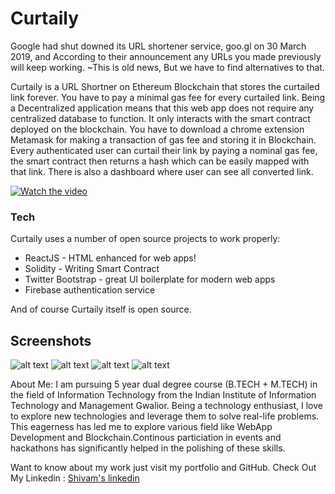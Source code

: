 # Curtaily

Google had shut downed its URL shortener service, goo.gl on 30 March 2019, and According to their announcement any URLs you made previously will keep working. 
~This is old news, But we have to find alternatives to that.


Curtaily is a URL Shortner on Ethereum Blockchain that stores the curtailed link forever. You have to pay a minimal gas fee for every curtailed link. Being a Decentralized application means that this web app does not require any centralized database to function. It only interacts with the smart contract deployed on the blockchain. You have to download a chrome extension Metamask for making a transaction of gas fee and storing it in Blockchain. Every authenticated user can curtail their link by paying a nominal gas fee, the smart contract then returns a hash which can be easily mapped with that link. There is also a dashboard where user can see all converted link.

[![Watch the video](https://serving.photos.photobox.com/210233271d19ebaf3e451d22139af8d9b6ba2ce7b7984d7a3a0ea2e4c4191ea9f64dbe7b.jpg)](https://www.youtube.com/watch?v=6RdDEZfF4Lc&feature=youtu.be)


### Tech

Curtaily uses a number of open source projects to work properly:

* ReactJS - HTML enhanced for web apps!
* Solidity - Writing Smart Contract
* Twitter Bootstrap - great UI boilerplate for modern web apps
* Firebase authentication service

And of course Curtaily itself is open source.

## Screenshots
![alt text](https://serving.photos.photobox.com/88189049555c2b75c3e29498b536056263d60e1f0afe5a1be7396585f012bd7b19885c48.jpg)
![alt text](https://serving.photos.photobox.com/779806413baa89fa211dec9fac0238e7cf94c44edfacf12d02eefc8317fb5d15e5a430a2.jpg)
![alt text](https://serving.photos.photobox.com/543507505a7c2cb101ef2ff7935755c77d0c118d4e87848681608f3f71e65a8d7f1ecd85.jpg)
![alt text](https://serving.photos.photobox.com/34443590b7cbbf1f6baf336e6cfbefb213870e04fce8083532754160bfa017becab220a3.jpg)

About Me: I am pursuing 5 year dual degree course (B.TECH + M.TECH) in the field of Information Technology from the Indian Institute of Information Technology and Management Gwalior. Being a technology enthusiast, I love to explore new technologies and leverage them to solve real-life problems.
This eagerness has led me to explore various field like WebApp Development and Blockchain.Continous particiation in events and hackathons has significantly helped in the polishing of these skills.

Want to know about my work just visit my portfolio and GitHub.
Check Out My Linkedin : [Shivam's linkedin](https://www.linkedin.com/in/shivam-agrawal-a4a414181/)

